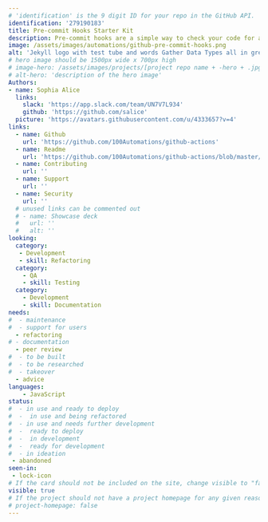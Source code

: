 ```yaml
---
# 'identification' is the 9 digit ID for your repo in the GitHub API.
identification: '279190183'
title: Pre-commit Hooks Starter Kit
description: Pre-commit hooks are a simple way to check your code for any issues before committing your code to Github. It could be something as simple as removing extra spaces from the end of a file to verifying that the code you want to commit is valid Python or does not contain any secrets or access tokens. Pre-Commit Hooks can be written in a number of languages including Python, Ruby, and Rust but this automation focuses on Python.
image: /assets/images/automations/github-pre-commit-hooks.png
alt: 'Jekyll logo with test tube and words Gather Data Types all in green'
# hero image should be 1500px wide x 700px high
# image-hero: /assets/images/projects/[project repo name + -hero + .jpg or .png]
# alt-hero: 'description of the hero image'
Authors:
- name: Sophia Alice
  links:
    slack: 'https://app.slack.com/team/UN7V7L934'
    github: 'https://github.com/salice'
  picture: 'https://avatars.githubusercontent.com/u/4333657?v=4'
links: 
  - name: Github
    url: 'https://github.com/100Automations/github-actions'
  - name: Readme
    url: 'https://github.com/100Automations/github-actions/blob/master/README.md'
  - name: Contributing
    url: ''
  - name: Support
    url: ''
  - name: Security
    url: ''
  # unused links can be commented out
  # - name: Showcase deck
  #   url: ''
  #   alt: ''
looking:
  category: 
   - Development
   - skill: Refactoring
  category: 
    - QA
    - skill: Testing
  category: 
    - Development
    - skill: Documentation
needs: 
#  - maintenance
#  - support for users
  - refactoring
# - documentation
  - peer review
#  - to be built
#  - to be researched
#  - takeover
  - advice
languages:
    - JavaScript
status:
#  - in use and ready to deploy
#  -  in use and being refactored
#  - in use and needs further development 
#  -  ready to deploy
#  -  in development
#  -  ready for development
#  - in ideation
 - abandoned
seen-in:
 - lock-icon
# If the card should not be included on the site, change visible to "false"
visible: true
# If the project should not have a project homepage for any given reason, add the following line (uncommented):
# project-homepage: false
---
```

